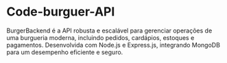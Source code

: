 # Code-burguer-API
BurgerBackend é a API robusta e escalável para gerenciar operações de uma burgueria moderna, incluindo pedidos, cardápios, estoques e pagamentos. Desenvolvida com Node.js e Express.js, integrando MongoDB para um desempenho eficiente e seguro.
